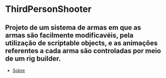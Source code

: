 # ThirdPersonShooter

## Projeto de um sistema de armas em que as armas são facilmente modificavéis, pela utilização de scriptable objects, e as animações referentes a cada arma são controladas por meio de um rig builder.

* [Sobre](#Sobre)
